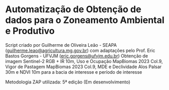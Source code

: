 # Automatização de Obtenção de dados para o Zoneamento Ambiental e Produtivo
Script criado por Guilherme de Oliveira Leão - SEAPA (guilherme.leao@agricultura.mg.gov.br) com adaptações pelo Prof. Eric Bastos Gorgens - UFVJM (eric.gorgens@ufvjm.edu.br)
Obtenção de imagem Sentinel-2 RGB + IR 10m, Uso e Ocupação MapBiomas 2023 Col.9, Vigor de Pastagem MapBiomas 2023 Col.9, MDE e Declividade Alos Palsar 30m e NDVI 10m para a bacia de interesse e período de interesse

Metodologia ZAP utilizada: 5ª edição (Em desenvolvimento)
